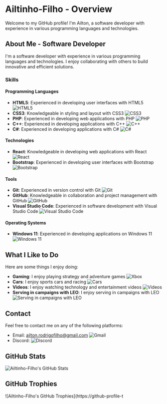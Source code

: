 # Ailtinho-Filho - Overview

Welcome to my GitHub profile! I'm Ailton, a software developer with experience in various programming languages and technologies.

## About Me - Software Developer

I'm a software developer with experience in various programming languages and technologies. I enjoy collaborating with others to build innovative and efficient solutions.

### Skills

#### Programming Languages

* **HTML5**: Experienced in developing user interfaces with HTML5 ![HTML5](https://img.shields.io/badge/HTML5-E34F26?style=for-the-badge&logo=html5&logoColor=white)
* **CSS3**: Knowledgeable in styling and layout with CSS3 ![CSS3](https://img.shields.io/badge/CSS3-1572B6?style=for-the-badge&logo=css3&logoColor=white)
* **PHP**: Experienced in developing web applications with PHP ![PHP](https://img.shields.io/badge/PHP-777BB4?style=for-the-badge&logo=php&logoColor=white)
* **C++**: Experienced in developing applications with C++ ![C++](https://img.shields.io/badge/C%2B%2B-00599C?style=for-the-badge&logo=c%2B%2B&logoColor=white)
* **C#**: Experienced in developing applications with C# ![C#](https://img.shields.io/badge/C%23-239120?style=for-the-badge&logo=csharp&logoColor=white)

#### Technologies

* **React**: Knowledgeable in developing web applications with React ![React](https://img.shields.io/badge/React-20232A?style=for-the-badge&logo=react&logoColor=61DAFB)
* **Bootstrap**: Experienced in developing user interfaces with Bootstrap ![Bootstrap](https://img.shields.io/badge/Bootstrap-563D7C?style=for-the-badge&logo=bootstrap&logoColor=white)

#### Tools

* **Git**: Experienced in version control with Git ![Git](https://img.shields.io/badge/Git-F05032?style=for-the-badge&logo=git&logoColor=white)
* **GitHub**: Knowledgeable in collaboration and project management with GitHub ![GitHub](https://img.shields.io/badge/GitHub-181717?style=for-the-badge&logo=github&logoColor=white)
* **Visual Studio Code**: Experienced in software development with Visual Studio Code ![Visual Studio Code](https://img.shields.io/badge/Visual%20Studio%20Code-007ACC?style=for-the-badge&logo=visual-studio-code&logoColor=white)

#### Operating Systems

* **Windows 11**: Experienced in developing applications on Windows 11 ![Windows 11](https://img.shields.io/badge/Windows_11-0078d4?style=for-the-badge&logo=windows-11&logoColor=white)

## What I Like to Do

Here are some things I enjoy doing:

* **Gaming**: I enjoy playing strategy and adventure games ![Xbox](https://img.shields.io/badge/Xbox-107C10?style=for-the-badge&logo=xbox&logoColor=white)
* **Cars**: I enjoy sports cars and racing ![Cars](https://img.shields.io/badge/Cars-007ACC?style=for-the-badge&logo=cars&logoColor=blue)
* **Videos**: I enjoy watching technology and entertainment videos ![Videos](https://img.shields.io/badge/Videos-007ACC?style=for-the-badge&logo=videos&logoColor=purple)
* **Serving in campaigns with LEO**: I enjoy serving in campaigns with LEO ![Serving in campaigns with LEO](https://img.shields.io/badge/Serving%20in%20campaigns%20with%20LEO-007ACC?style=for-the-badge&logo=LEO&logoColor=black)

## Contact

Feel free to contact me on any of the following platforms:

* Email: [ailton.rodrigofilho@gmail.com](mailto:ailton.rodrigofilho@gmail.com) ![Gmail](https://img.shields.io/badge/Gmail-D14836?style=for-the-badge&logo=gmail&logoColor=white)
* Discord: ![Discord](https://img.shields.io/badge/Discord-5865F2?style=for-the-badge&logo=discord&logoColor=white)

## GitHub Stats

![Ailtinho-Filho's GitHub Stats](https://github-readme-stats.vercel.app/api?username=Ailtinho-Filho&show_icons=true&theme=radical)

## GitHub Trophies

![Ailtinho-Filho's GitHub Trophies](https://github-profile-t
